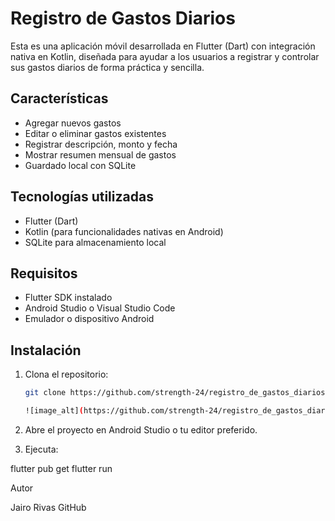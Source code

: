 # Registro de Gastos Diarios

Esta es una aplicación móvil desarrollada en Flutter (Dart) con integración nativa en Kotlin, diseñada para ayudar a los usuarios a registrar y controlar sus gastos diarios de forma práctica y sencilla.

## Características

- Agregar nuevos gastos
- Editar o eliminar gastos existentes
- Registrar descripción, monto y fecha
- Mostrar resumen mensual de gastos
- Guardado local con SQLite

## Tecnologías utilizadas

- Flutter (Dart)
- Kotlin (para funcionalidades nativas en Android)
- SQLite para almacenamiento local

## Requisitos

- Flutter SDK instalado
- Android Studio o Visual Studio Code
- Emulador o dispositivo Android

## Instalación

1. Clona el repositorio:
   ```bash
   git clone https://github.com/strength-24/registro_de_gastos_diarios-Dart-Kotlin.git

   ![image_alt](https://github.com/strength-24/registro_de_gastos_diarios-Dart-Kotlin/blob/18c76367858e38c200f10dde209573889e7c6df8/lib/IMG-20250517-WA0035.jpg)
   
2. Abre el proyecto en Android Studio o tu editor preferido.


3. Ejecuta:

flutter pub get
flutter run

Autor

Jairo Rivas
GitHub

